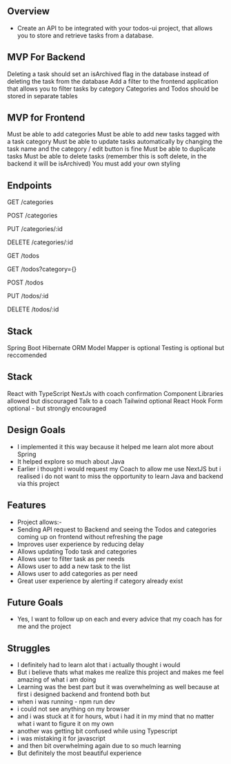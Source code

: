 ## Overview
- Create an API to be integrated with your todos-ui project, that allows you to store and retrieve tasks from a database.

## MVP For Backend
Deleting a task should set an isArchived flag in the database instead of deleting the task from the database
Add a filter to the frontend application that allows you to filter tasks by category
Categories and Todos should be stored in separate tables

## MVP for Frontend

Must be able to add categories
Must be able to add new tasks tagged with a task category
Must be able to update tasks automatically by changing the task name and the category / edit button is fine
Must be able to duplicate tasks
Must be able to delete tasks (remember this is soft delete, in the backend it will be isArchived)
You must add your own styling


## Endpoints
GET /categories

POST /categories

PUT /categories/:id

DELETE /categories/:id

GET /todos

GET /todos?category={}

POST /todos

PUT /todos/:id

DELETE /todos/:id

## Stack 
Spring Boot
Hibernate ORM
Model Mapper is optional
Testing is optional but reccomended

## Stack
React with TypeScript
NextJs with coach confirmation
Component Libraries allowed but discouraged
Talk to a coach
Tailwind optional
React Hook Form optional - but strongly encouraged

## Design Goals
- I implemented it this way because it helped me learn alot more about Spring
- It helped explore so much about Java
- Earlier i thought i would request my Coach to allow me use NextJS but i realised i do not want to miss the opportunity to learn Java and backend via this project

## Features
- Project allows:-
- Sending API request to Backend and seeing the Todos and categories coming up on frontend without refreshing the page
- Improves user experience by reducing delay 
- Allows updating Todo task and categories 
- Allows user to filter task as per needs
- Allows user to add a new task to the list
- Allows user to add categories as per need
- Great user experience by alerting if category already exist

## Future Goals
- Yes, I want to follow up on each and every advice that my coach has for me and the project

## Struggles
- I definitely had to learn alot that i actually thought i would 
- But i believe thats what makes me realize this project and makes me feel amazing of what i am doing
- Learning was the best part but it was overwhelming as well because at first i designed backend and frontend both but 
- when i was running - npm run dev
- i could not see anything on my browser
- and i was stuck at it for hours, wbut i had it in my mind that no matter what i want to figure it on my own
- another was getting bit confused while using Typescript
- i was mistaking it for javascript
- and then bit overwhelming again due to so much learning
- But definitely the most beautiful experience 

